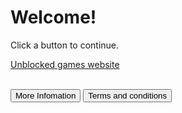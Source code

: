 <html>
<body>
<h1>Welcome!</h1>
<p>Click a button to continue.</p>
</body>
</html>

<html>
<body>
 
<a href="[https://mas0ng.github.io/unblocked-games](https://sites.google.com/view/unblocked-games87/home)" class="button">Unblocked games website</a>
 <br>
<br>
 
<button type="button" onclick="alert('There is no infomation at the moment')">More Infomation</button>
<button type="button" onclick="alert('There is no infomation at the moment')">Terms and conditions</button>
 
 <br>

</body>
<html>
